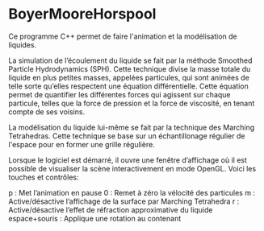 BoyerMooreHorspool
==================

Ce programme C++ permet de faire l'animation et la modélisation de liquides.

La simulation de l’écoulement du liquide se fait par la méthode Smoothed Particle Hydrodynamics (SPH). Cette technique divise la masse totale du liquide en plus petites masses, appelées particules, qui sont animées de telle sorte qu’elles respectent une équation différentielle. Cette équation permet de quantifier les différentes forces qui agissent sur chaque particule, telles que la force de pression et la force de viscosité, en tenant compte de ses voisins.

La modélisation du liquide lui-même se fait par la technique des Marching Tetrahedras. Cette technique se base sur un échantillonage régulier de l'espace pour en former une grille régulière.

Lorsque le logiciel est démarré, il ouvre une fenêtre d’affichage où il est possible de visualiser la scène interactivement en mode OpenGL. Voici les touches et contrôles:

p : Met l’animation en pause
0 : Remet à zéro la vélocité des particules
m : Active/désactive l’affichage de la surface par Marching Tetrahedra 
r : Active/désactive l’effet de réfraction approximative du liquide
espace+souris : Applique une rotation au contenant
